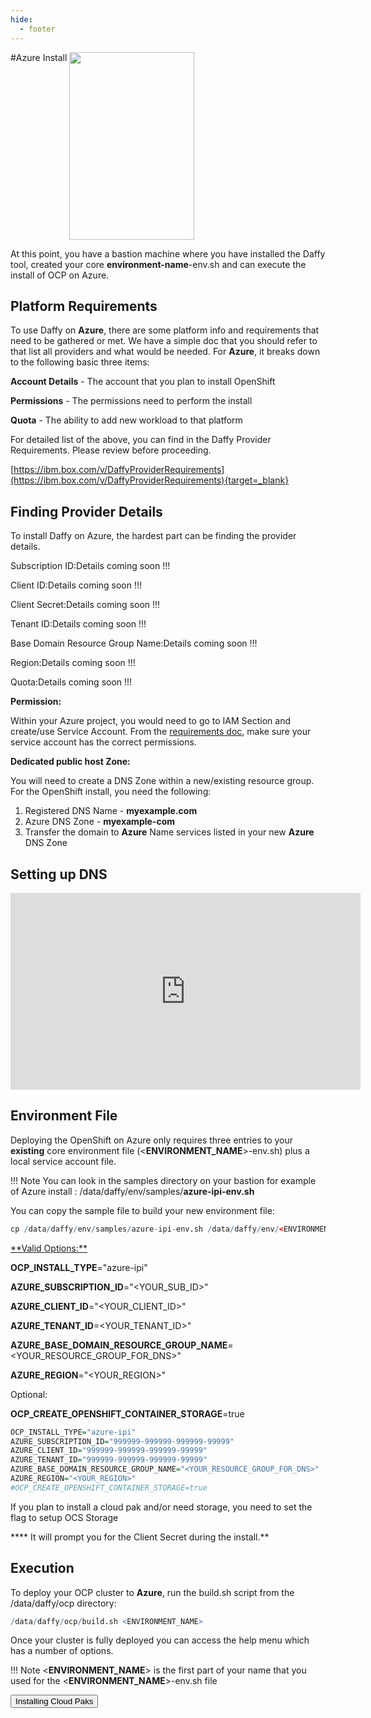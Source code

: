 ```yaml
---
hide:
  - footer
---
```

<script>
  document.title = "Deploy OCP - Azure";
</script>

#Azure Install
<img src='../images/Azure-Logo-1024x752.jpeg'   align="top" width="200"  height="300" style = "float">

At this point, you have a bastion machine where you have installed the Daffy tool, created your core <b>environment-name</b>-env.sh and can execute the install of OCP on Azure.

## Platform Requirements

To use Daffy on **Azure**, there are some platform info and requirements that need to be gathered or met. We have a simple doc that you should refer to that list all providers and what would be needed.  For **Azure**, it breaks down to the following basic three items:

**Account Details** - The account that you plan to install OpenShift

**Permissions** - The permissions need to perform the install

**Quota** - The ability to add new workload to that platform

For detailed list of the above, you can find in the Daffy Provider Requirements. Please review before proceeding.

[https://ibm.box.com/v/DaffyProviderRequirements](https://ibm.box.com/v/DaffyProviderRequirements){target=_blank}

## Finding Provider Details

To install Daffy on Azure, the hardest part can be finding the provider details.

Subscription ID:Details coming soon !!!

Client ID:Details coming soon !!!

Client Secret:Details coming soon !!!

Tenant ID:Details coming soon !!!

Base Domain Resource Group Name:Details coming soon !!!

Region:Details coming soon !!!

Quota:Details coming soon !!!

**Permission:**

Within your Azure project, you would need to go to IAM  Section and create/use Service Account.  From the [requirements doc](https://ibm.box.com/v/DaffyProviderRequirements), make sure your service account has the correct permissions.

**Dedicated public host Zone:**

You will need to create a DNS Zone within a new/existing resource group.  For the OpenShift install, you need the following:

1. Registered DNS Name - **myexample.com**
2. Azure DNS Zone              - **myexample-com**
3. Transfer the domain to **Azure** Name services listed in your new **Azure** DNS Zone

## Setting up DNS

<iframe width="560" height="315" src="https://www.youtube.com/embed/V8biZjrHfOM" title="YouTube video player" frameborder="0" allow="accelerometer; autoplay; clipboard-write; encrypted-media; gyroscope; picture-in-picture" allowfullscreen></iframe>

## Environment File

Deploying the OpenShift on Azure only requires three entries to your **existing** core environment file (<**ENVIRONMENT_NAME**>-env.sh) plus a local service account file.

!!! Note
    You can look in the samples directory on your bastion for example of Azure install : /data/daffy/env/samples/**azure-ipi-env.sh**

You can copy the sample file to build your new environment  file:
```R
cp /data/daffy/env/samples/azure-ipi-env.sh /data/daffy/env/<ENVIRONMENT_NAME>-env.sh
```


<u>
**Valid Options:**
</u>

**OCP_INSTALL_TYPE**="azure-ipi"

**AZURE_SUBSCRIPTION_ID**="<YOUR_SUB_ID>"

**AZURE_CLIENT_ID**="<YOUR_CLIENT_ID>"

**AZURE_TENANT_ID**=<YOUR_TENANT_ID>"

**AZURE_BASE_DOMAIN_RESOURCE_GROUP_NAME**=<YOUR_RESOURCE_GROUP_FOR_DNS>"

**AZURE_REGION**="<YOUR_REGION>"

Optional:

**OCP_CREATE_OPENSHIFT_CONTAINER_STORAGE**=true

```R
OCP_INSTALL_TYPE="azure-ipi"
AZURE_SUBSCRIPTION_ID="999999-999999-999999-99999"
AZURE_CLIENT_ID="999999-999999-999999-99999"
AZURE_TENANT_ID="999999-999999-999999-99999"
AZURE_BASE_DOMAIN_RESOURCE_GROUP_NAME="<YOUR_RESOURCE_GROUP_FOR_DNS>"
AZURE_REGION="<YOUR_REGION>"
#OCP_CREATE_OPENSHIFT_CONTAINER_STORAGE=true
```

If you plan to install a cloud pak and/or need storage, you need to set the flag to setup OCS Storage

**** It will prompt you for the Client Secret during the install.**

## Execution
To deploy your OCP cluster to **Azure**, run the build.sh script from the /data/daffy/ocp directory:

```R
/data/daffy/ocp/build.sh <ENVIRONMENT_NAME>
```

Once your cluster is fully deployed you can access the help menu which has a number of options.

!!! Note
      <**ENVIRONMENT_NAME**> is the first part of your name that you used for the <**ENVIRONMENT_NAME**>-env.sh file


<button onclick="location.href='../../Cloud-Paks/'" class="custom-btn btn-7">Installing Cloud Paks</button>
